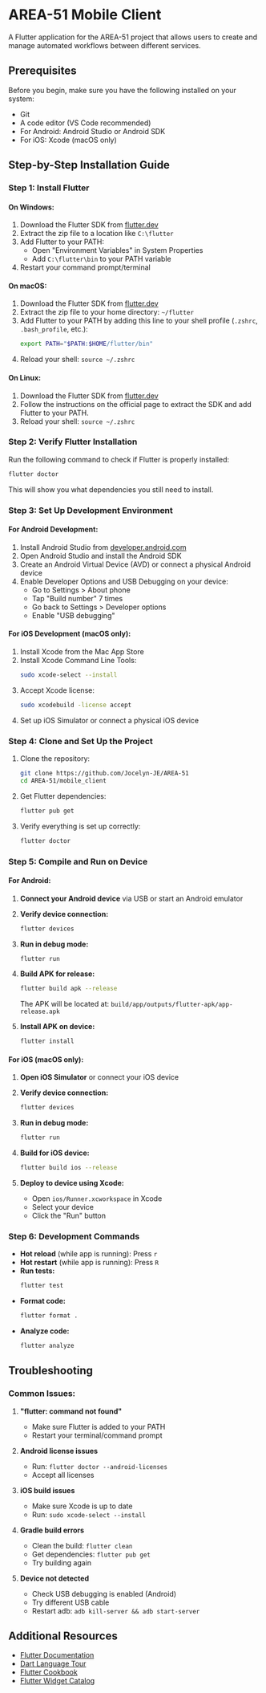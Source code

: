 # AREA-51 Mobile Client

A Flutter application for the AREA-51 project that allows users to create and manage automated workflows between different services.

## Prerequisites

Before you begin, make sure you have the following installed on your system:
- Git
- A code editor (VS Code recommended)
- For Android: Android Studio or Android SDK
- For iOS: Xcode (macOS only)

## Step-by-Step Installation Guide

### Step 1: Install Flutter

#### On Windows:
1. Download the Flutter SDK from [flutter.dev](https://docs.flutter.dev/get-started/install/windows)
2. Extract the zip file to a location like `C:\flutter`
3. Add Flutter to your PATH:
   - Open "Environment Variables" in System Properties
   - Add `C:\flutter\bin` to your PATH variable
4. Restart your command prompt/terminal

#### On macOS:
1. Download the Flutter SDK from [flutter.dev](https://docs.flutter.dev/get-started/install/macos)
2. Extract the zip file to your home directory: `~/flutter`
3. Add Flutter to your PATH by adding this line to your shell profile (`.zshrc`, `.bash_profile`, etc.):
   ```bash
   export PATH="$PATH:$HOME/flutter/bin"
   ```
4. Reload your shell: `source ~/.zshrc`

#### On Linux:
1. Download the Flutter SDK from [flutter.dev](https://docs.flutter.dev/get-started/install/linux)
2. Follow the instructions on the official page to extract the SDK and add Flutter to your PATH.
3. Reload your shell: `source ~/.zshrc`

### Step 2: Verify Flutter Installation

Run the following command to check if Flutter is properly installed:
```bash
flutter doctor
```

This will show you what dependencies you still need to install.

### Step 3: Set Up Development Environment

#### For Android Development:
1. Install Android Studio from [developer.android.com](https://developer.android.com/studio)
2. Open Android Studio and install the Android SDK
3. Create an Android Virtual Device (AVD) or connect a physical Android device
4. Enable Developer Options and USB Debugging on your device:
   - Go to Settings > About phone
   - Tap "Build number" 7 times
   - Go back to Settings > Developer options
   - Enable "USB debugging"

#### For iOS Development (macOS only):
1. Install Xcode from the Mac App Store
2. Install Xcode Command Line Tools:
   ```bash
   sudo xcode-select --install
   ```
3. Accept Xcode license:
   ```bash
   sudo xcodebuild -license accept
   ```
4. Set up iOS Simulator or connect a physical iOS device

### Step 4: Clone and Set Up the Project

1. Clone the repository:
   ```bash
   git clone https://github.com/Jocelyn-JE/AREA-51
   cd AREA-51/mobile_client
   ```

2. Get Flutter dependencies:
   ```bash
   flutter pub get
   ```

3. Verify everything is set up correctly:
   ```bash
   flutter doctor
   ```

### Step 5: Compile and Run on Device

#### For Android:

1. **Connect your Android device** via USB or start an Android emulator

2. **Verify device connection:**
   ```bash
   flutter devices
   ```

3. **Run in debug mode:**
   ```bash
   flutter run
   ```

4. **Build APK for release:**
   ```bash
   flutter build apk --release
   ```
   The APK will be located at: `build/app/outputs/flutter-apk/app-release.apk`

5. **Install APK on device:**
   ```bash
   flutter install
   ```

#### For iOS (macOS only):

1. **Open iOS Simulator** or connect your iOS device

2. **Verify device connection:**
   ```bash
   flutter devices
   ```

3. **Run in debug mode:**
   ```bash
   flutter run
   ```

4. **Build for iOS device:**
   ```bash
   flutter build ios --release
   ```

5. **Deploy to device using Xcode:**
   - Open `ios/Runner.xcworkspace` in Xcode
   - Select your device
   - Click the "Run" button

### Step 6: Development Commands

- **Hot reload** (while app is running): Press `r`
- **Hot restart** (while app is running): Press `R`
- **Run tests:**
  ```bash
  flutter test
  ```
- **Format code:**
  ```bash
  flutter format .
  ```
- **Analyze code:**
  ```bash
  flutter analyze
  ```

## Troubleshooting

### Common Issues:

1. **"flutter: command not found"**
   - Make sure Flutter is added to your PATH
   - Restart your terminal/command prompt

2. **Android license issues**
   - Run: `flutter doctor --android-licenses`
   - Accept all licenses

3. **iOS build issues**
   - Make sure Xcode is up to date
   - Run: `sudo xcode-select --install`

4. **Gradle build errors**
   - Clean the build: `flutter clean`
   - Get dependencies: `flutter pub get`
   - Try building again

5. **Device not detected**
   - Check USB debugging is enabled (Android)
   - Try different USB cable
   - Restart adb: `adb kill-server && adb start-server`

## Additional Resources

- [Flutter Documentation](https://docs.flutter.dev/)
- [Dart Language Tour](https://dart.dev/guides/language/language-tour)
- [Flutter Cookbook](https://docs.flutter.dev/cookbook)
- [Flutter Widget Catalog](https://docs.flutter.dev/development/ui/widgets)

